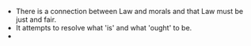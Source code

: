- There is a connection between Law and morals and that Law must be just and fair.
- It attempts to resolve what 'is' and what 'ought' to be.
- 